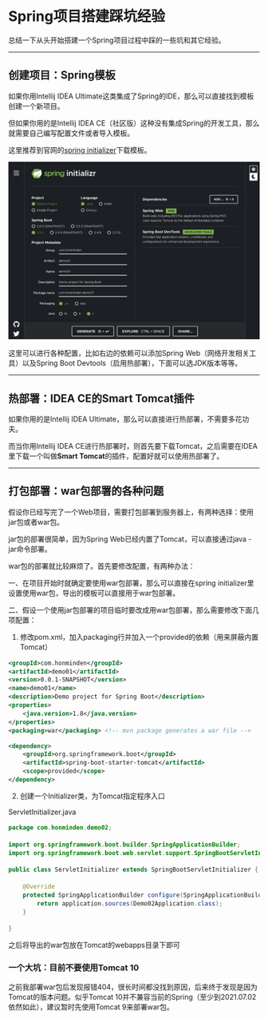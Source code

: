 # Spring项目搭建踩坑经验

总结一下从头开始搭建一个Spring项目过程中踩的一些坑和其它经验。

---

## 创建项目：Spring模板

如果你用Intellij IDEA Ultimate这类集成了Spring的IDE，那么可以直接找到模板创建一个新项目。

但如果你用的是Intellij IDEA CE（社区版）这种没有集成Spring的开发工具，那么就需要自己编写配置文件或者导入模板。

这里推荐到官网的[spring initializer](https://start.spring.io/)下载模板。

![spring initializer](./spring_initializer.png)

这里可以进行各种配置，比如右边的依赖可以添加Spring Web（网络开发相关工具）以及Spring Boot Devtools（启用热部署），下面可以选JDK版本等等。

---

## 热部署：IDEA CE的Smart Tomcat插件

如果你用的是Intellij IDEA Ultimate，那么可以直接进行热部署，不需要多花功夫。

而当你用Intellij IDEA CE进行热部署时，则首先要下载Tomcat，之后需要在IDEA里下载一个叫做**Smart Tomcat**的插件，配置好就可以使用热部署了。

---

## 打包部署：war包部署的各种问题

假设你已经写完了一个Web项目，需要打包部署到服务器上，有两种选择：使用jar包或者war包。

jar包的部署很简单，因为Spring Web已经内置了Tomcat，可以直接通过java -jar命令部署。

war包的部署就比较麻烦了。首先要修改配置，有两种办法：

一、在项目开始时就确定要使用war包部署，那么可以直接在spring initializer里设置使用war包，导出的模板可以直接用于war包部署。

二、假设一个使用jar包部署的项目临时要改成用war包部署，那么需要修改下面几项配置：
1. 修改pom.xml，加入packaging行并加入一个provided的依赖（用来屏蔽内置Tomcat）
```xml
<groupId>com.honminden</groupId>
<artifactId>demo01</artifactId>
<version>0.0.1-SNAPSHOT</version>
<name>demo01</name>
<description>Demo project for Spring Boot</description>
<properties>
    <java.version>1.8</java.version>
</properties>
<packaging>war</packaging> <!-- mvn package generates a war file -->
```
```xml
<dependency>
    <groupId>org.springframework.boot</groupId>
    <artifactId>spring-boot-starter-tomcat</artifactId>
    <scope>provided</scope>
</dependency>
```
2. 创建一个Initializer类，为Tomcat指定程序入口

ServletInitializer.java
```java
package com.honminden.demo02;

import org.springframework.boot.builder.SpringApplicationBuilder;
import org.springframework.boot.web.servlet.support.SpringBootServletInitializer;

public class ServletInitializer extends SpringBootServletInitializer {

	@Override
	protected SpringApplicationBuilder configure(SpringApplicationBuilder application) {
		return application.sources(Demo02Application.class);
	}

}
```
之后将导出的war包放在Tomcat的webapps目录下即可

### 一个大坑：目前不要使用Tomcat 10

之前我部署war包后发现报错404，很长时间都没找到原因，后来终于发现是因为Tomcat的版本问题。似乎Tomcat 10并不兼容当前的Spring（至少到2021.07.02依然如此），建议暂时先使用Tomcat 9来部署war包。
